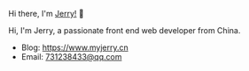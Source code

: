 Hi there, I'm [Jerry!](https://www.myjerry.cn) 👋

Hi, I'm Jerry, a passionate front end web developer from China.

- Blog: https://www.myjerry.cn
- Email: 731238433@qq.com
